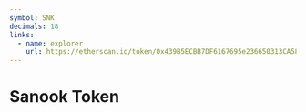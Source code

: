```yaml
---
symbol: SNK
decimals: 18
links:
  - name: explorer
    url: https://etherscan.io/token/0x439B5ECBB7DF6167695e236650313CA58Eb2F8f9
---
```


# Sanook Token

